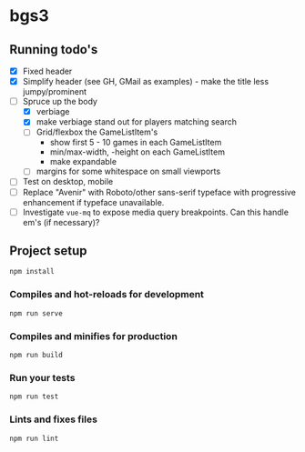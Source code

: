 # bgs3

## Running todo's
- [x] Fixed header
- [x] Simplify header (see GH, GMail as examples) - make the title less jumpy/prominent
- [ ] Spruce up the body
  - [x] verbiage
  - [x] make verbiage stand out for players matching search
  - [ ] Grid/flexbox the GameListItem's
    - show first 5 - 10 games in each GameListItem
    - min/max-width, -height  on each GameListItem
    - make expandable
  - [ ] margins for some whitespace on small viewports
- [ ] Test on desktop, mobile
- [ ] Replace "Avenir" with Roboto/other sans-serif typeface with progressive enhancement if
  typeface unavailable.
- [ ] Investigate `vue-mq` to expose media query breakpoints. Can this handle em's (if necessary)?

## Project setup
```
npm install
```

### Compiles and hot-reloads for development
```
npm run serve
```

### Compiles and minifies for production
```
npm run build
```

### Run your tests
```
npm run test
```

### Lints and fixes files
```
npm run lint
```
